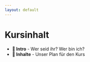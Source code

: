 ```yaml
---
layout: default
---
```


# Kursinhalt

- **👋 Intro** - Wer seid ihr? Wer bin ich?
- **📖 Inhalte** - Unser Plan für den Kurs

<PageNumber/>
